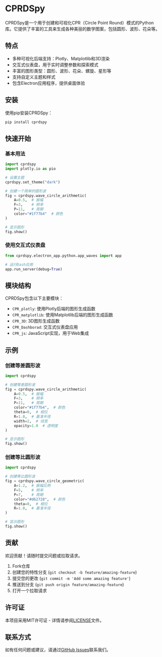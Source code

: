 # CPRDSpy

CPRDSpy是一个用于创建和可视化CPR（Circle Point Round）模式的Python库。它提供了丰富的工具来生成各种美丽的数学图案，包括圆形、波形、花朵等。

## 特点

- 多种可视化后端支持：Plotly、Matplotlib和3D渲染
- 交互式仪表盘，用于实时调整参数和探索模式
- 丰富的图形类型：圆形、波形、花朵、螺旋、星形等
- 支持自定义主题和样式
- 包含Electron应用程序，提供桌面体验

## 安装

使用pip安装CPRDSpy：

```bash
pip install cprdspy
```

## 快速开始

### 基本用法

```python
import cprdspy
import plotly.io as pio

# 设置主题
cprdspy.set_theme("dark")

# 创建一个简单的圆形波
fig = cprdspy.wave_circle_arithmetic(
    A=0.5,  # 振幅
    F=3,    # 频率
    P=11,   # 周期
    color="#1f77b4"  # 颜色
)

# 显示图形
fig.show()
```

### 使用交互式仪表盘

```python
from cprdspy.electron_app.python.app_waves import app

# 运行Dash应用
app.run_server(debug=True)
```

## 模块结构

CPRDSpy包含以下主要模块：

- `CPR_plotly`: 使用Plotly后端的图形生成函数
- `CPR_matplotlib`: 使用Matplotlib后端的图形生成函数
- `CPR_3D`: 3D图形生成函数
- `CPR_Dashborad`: 交互式仪表盘应用
- `CPR_js`: JavaScript实现，用于Web集成

## 示例

### 创建等差圆形波

```python
import cprdspy

# 创建等差圆形波
fig = cprdspy.wave_circle_arithmetic(
    A=0.5,  # 振幅
    F=3,    # 频率
    P=11,   # 周期
    color="#1f77b4",  # 颜色
    theta=0,  # 相位
    R=1.0,  # 基准半径
    width=2,  # 线宽
    opacity=1.0  # 透明度
)

# 显示图形
fig.show()
```

### 创建等比圆形波

```python
import cprdspy

# 创建等比圆形波
fig = cprdspy.wave_circle_geometric(
    A=1.2,  # 振幅比例
    F=5,    # 频率
    P=7,    # 周期
    color="#d62728",  # 颜色
    theta=0,  # 相位
    R=1.0,  # 基准半径
)

# 显示图形
fig.show()
```

## 贡献

欢迎贡献！请随时提交问题或拉取请求。

1. Fork仓库
2. 创建您的特性分支 (`git checkout -b feature/amazing-feature`)
3. 提交您的更改 (`git commit -m 'Add some amazing feature'`)
4. 推送到分支 (`git push origin feature/amazing-feature`)
5. 打开一个拉取请求

## 许可证

本项目采用MIT许可证 - 详情请参阅[LICENSE](LICENSE)文件。

## 联系方式

如有任何问题或建议，请通过[GitHub Issues](https://github.com/yourusername/cprdspy/issues)联系我们。